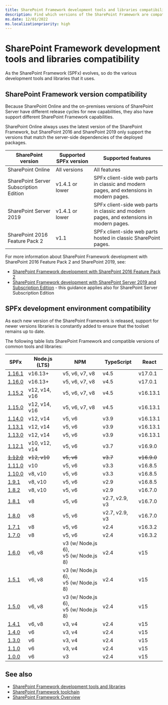 ```yaml
---
title: SharePoint Framework development tools and libraries compatibility
description: Find which versions of the SharePoint Framework are compatible with each version of SharePoint, development tools and libraries.
ms.date: 12/01/2022
ms.localizationpriority: high
---
```

# SharePoint Framework development tools and libraries compatibility

As the SharePoint Framework (SPFx) evolves, so do the various development tools and libraries that it uses.

## SharePoint Framework version compatibility

Because SharePoint Online and the on-premises versions of SharePoint Server have different release cycles for new capabilities, they also have support different SharePoint Framework capabilities.

SharePoint Online always uses the latest version of the SharePoint Framework, but SharePoint 2016 and SharePoint 2019 only support the versions that match the server-side dependencies of the deployed packages.

|       SharePoint version               | Supported SPFx version |                                   Supported features                                    |
| ---------------------------------------| ---------------------- | --------------------------------------------------------------------------------------- |
| SharePoint Online                      | All versions           | All features                                                                            |
| SharePoint Server Subscription Edition | v1.4.1 or lower        | SPFx client-side web parts in classic and modern pages, and extensions in modern pages. |
| SharePoint Server 2019                 | v1.4.1 or lower        | SPFx client-side web parts in classic and modern pages, and extensions in modern pages. |
| SharePoint 2016 Feature Pack 2         | v1.1                   | SPFx client-side web parts hosted in classic SharePoint pages.                          |

For more information about SharePoint Framework development with SharePoint 2016 Feature Pack 2 and SharePoint 2019, see:

- [SharePoint Framework development with SharePoint 2016 Feature Pack 2](sharepoint-2016-support.md)
- [SharePoint Framework development with SharePoint Server 2019 and Subscription Edition](sharepoint-2019-and-subscription-edition-support.md) - this guidance applies also for SharePoint Server Subscription Edition

## SPFx development environment compatibility

As each new version of the SharePoint Framework is released, support for newer versions libraries is constantly added to ensure that the toolset remains up to date.

The following table lists SharePoint Framework and compatible versions of common tools and libraries:

|              SPFx               |   Node.js (LTS) |                    NPM                    |   TypeScript   |    React    |
| ------------------------------- | --------------- | ----------------------------------------- | -------------- | ----------- |
| [1.16.1](release-1.16.1.md)     | v16.13+         | v5, v6, v7, v8                            | v4.5           | v17.0.1     |
| [1.16.0](release-1.16.md)       | v16.13+         | v5, v6, v7, v8                            | v4.5           | v17.0.1     |
| [1.15.2](release-1.15.2.md)     | v12, v14, v16   | v5, v6, v7, v8                            | v4.5           | v16.13.1    |
| [1.15.0](release-1.15.md)       | v12, v14, v16   | v5, v6, v7, v8                            | v4.5           | v16.13.1    |
| [1.14.0](release-1.14.md)       | v12,  v14       | v5, v6                                    | v3.9           | v16.13.1    |
| [1.13.1](release-1.13.1.md)     | v12,  v14       | v5, v6                                    | v3.9           | v16.13.1    |
| [1.13.0](release-1.13.md)       | v12,  v14       | v5, v6                                    | v3.9           | v16.13.1    |
| [1.12.1](release-1.12.1.md)     | v10, v12,  v14  | v5, v6                                    | v3.7           | v16.9.0     |
| ~~[1.12.0](release-1.12.0.md)~~ | ~~v12,  v10~~   | ~~v5, v6~~                                | ~~v3.7~~       | ~~v16.9.0~~ |
| [1.11.0](release-1.11.0.md)     | v10             | v5, v6                                    | v3.3           | v16.8.5     |
| [1.10.0](release-1.10.0.md)     | v8,  v10        | v5, v6                                    | v3.3           | v16.8.5     |
| [1.9.1](release-1.9.1.md)       | v8,  v10        | v5, v6                                    | v2.9           | v16.8.5     |
| [1.8.2](release-1.8.2.md)       | v8,  v10        | v5, v6                                    | v2.9           | v16.7.0     |
| [1.8.1](release-1.8.1.md)       | v8              | v5, v6                                    | v2.7, v2.9, v3 | v16.7.0     |
| [1.8.0](release-1.8.0.md)       | v8              | v5, v6                                    | v2.7, v2.9, v3 | v16.7.0     |
| [1.7.1](release-1.7.1.md)       | v8              | v5, v6                                    | v2.4           | v16.3.2     |
| [1.7.0](release-1.7.md)         | v8              | v5, v6                                    | v2.4           | v16.3.2     |
| [1.6.0](release-1.6.md)         | v6,  v8         | v3 (w/ Node.js 6),<br/> v5 (w/ Node.js 8) | v2.4           | v15         |
| [1.5.1](release-1.5.1.md)       | v6,  v8         | v3 (w/ Node.js 6),<br/> v5 (w/ Node.js 8) | v2.4           | v15         |
| [1.5.0](release-1.5.md)         | v6,  v8         | v3 (w/ Node.js 6),<br/> v5 (w/ Node.js 8) | v2.4           | v15         |
| [1.4.1](release-1.4.1.md)       | v6,  v8         | v3, v4                                    | v2.4           | v15         |
| [1.4.0](release-1.4.md)         | v6              | v3, v4                                    | v2.4           | v15         |
| [1.3.0](release-1.3.md)         | v6              | v3, v4                                    | v2.4           | v15         |
| [1.1.0](release-1.1.md)         | v6              | v3, v4                                    | v2.4           | v15         |
| [1.0.0](release-1.0.0.md)       | v6              | v3                                        | v2.4           | v15         |

## See also

- [SharePoint Framework development tools and libraries](tools-and-libraries.md)
- [SharePoint Framework toolchain](toolchain/sharepoint-framework-toolchain.md)
- [SharePoint Framework Overview](sharepoint-framework-overview.md)
